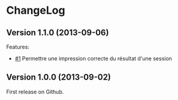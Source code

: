 ChangeLog
=========

## Version 1.1.0 (2013-09-06)

Features:

  - [#1](https://github.com/Hi-Media/Quizzes/issues/1) Permettre une impression correcte du résultat d'une session

## Version 1.0.0 (2013-09-02)

First release on Github.
